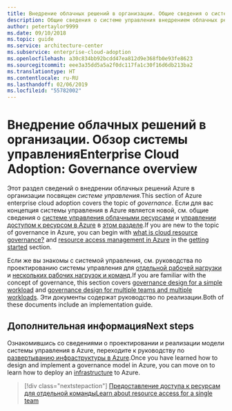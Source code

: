 ```yaml
---
title: Внедрение облачных решений в организации. Общие сведения о системе управления
description: Общие сведения о системе управления внедрением облачных решений Azure в организации
author: petertaylor9999
ms.date: 09/10/2018
ms.topic: guide
ms.service: architecture-center
ms.subservice: enterprise-cloud-adoption
ms.openlocfilehash: a30c834bb92bcdd47ea812d9e368fb0e93fe8623
ms.sourcegitcommit: eee3a35dd5a5a2f0dc117fa1c30f16d6db213ba2
ms.translationtype: HT
ms.contentlocale: ru-RU
ms.lasthandoff: 02/06/2019
ms.locfileid: "55782002"
---
```

# <a name="enterprise-cloud-adoption-governance-overview"></a><span data-ttu-id="93454-103">Внедрение облачных решений в организации. Обзор системы управления</span><span class="sxs-lookup"><span data-stu-id="93454-103">Enterprise Cloud Adoption: Governance overview</span></span>

<span data-ttu-id="93454-104">Этот раздел сведений о внедрении облачных решений Azure в организации посвящен *системе управления*.</span><span class="sxs-lookup"><span data-stu-id="93454-104">This section of Azure enterprise cloud adoption covers the topic of *governance*.</span></span> <span data-ttu-id="93454-105">Если для вас концепция системы управления в Azure является новой, см. общие сведения о [системе управления облачными ресурсами](../getting-started/what-is-governance.md) и [управлении доступом к ресурсом в Azure](../getting-started/azure-resource-access.md) в [этом разделе](../getting-started/overview.md).</span><span class="sxs-lookup"><span data-stu-id="93454-105">If you are new to the topic of governance in Azure, you can begin with [what is cloud resource governance?](../getting-started/what-is-governance.md) and [resource access management in Azure](../getting-started/azure-resource-access.md) in the [getting started](../getting-started/overview.md) section.</span></span>

<span data-ttu-id="93454-106">Если же вы знакомы с системой управления, см. руководства по проектированию системы управления для [отдельной рабочей нагрузки](governance-single-team.md) и [нескольких рабочих нагрузок и команд](governance-multiple-teams.md).</span><span class="sxs-lookup"><span data-stu-id="93454-106">If you are familiar with the concept of governance, this section covers [governance design for a simple workload](governance-single-team.md) and [governance design for multiple teams and multiple workloads](governance-multiple-teams.md).</span></span> <span data-ttu-id="93454-107">Эти документы содержат руководство по реализации.</span><span class="sxs-lookup"><span data-stu-id="93454-107">Both of these documents include an implementation guide.</span></span>

## <a name="next-steps"></a><span data-ttu-id="93454-108">Дополнительная информация</span><span class="sxs-lookup"><span data-stu-id="93454-108">Next steps</span></span>

<span data-ttu-id="93454-109">Ознакомившись со сведениями о проектировании и реализации модели системы управления в Azure, переходите к руководству по [развертыванию инфраструктуры в Azure](../infrastructure/basic-workload.md).</span><span class="sxs-lookup"><span data-stu-id="93454-109">Once you have learned how to design and implement a governance model in Azure, you can move on to learn how to deploy an [infrastructure](../infrastructure/basic-workload.md) to Azure.</span></span>

> [!div class="nextstepaction"]
> [<span data-ttu-id="93454-110">Предоставление доступа к ресурсам для отдельной команды</span><span class="sxs-lookup"><span data-stu-id="93454-110">Learn about resource access for a single team</span></span>](governance-single-team.md)
